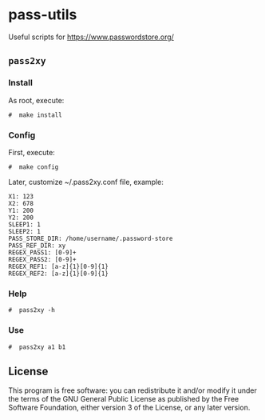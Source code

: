 # pass-utils

Useful scripts for https://www.passwordstore.org/

## `pass2xy`

### Install

As root, execute:

```
#  make install
```

### Config

First, execute:

```
#  make config
```

Later, customize ~/.pass2xy.conf file, example:

```
X1: 123
X2: 678
Y1: 200
Y2: 200
SLEEP1: 1
SLEEP2: 1
PASS_STORE_DIR: /home/username/.password-store
PASS_REF_DIR: xy
REGEX_PASS1: [0-9]+
REGEX_PASS2: [0-9]+
REGEX_REF1: [a-z]{1}[0-9]{1}
REGEX_REF2: [a-z]{1}[0-9]{1}
```

### Help

```
#  pass2xy -h
```

### Use

```
#  pass2xy a1 b1
```

## License

This program is free software: you can redistribute it and/or modify it under the terms of the GNU General Public License as published by the Free Software Foundation, either version 3 of the License, or any later version.


